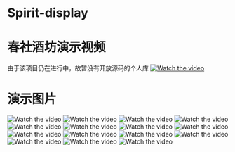 # Spirit-display
# 春社酒坊演示视频
由于该项目仍在进行中，故暂没有开放源码的个人库
[![Watch the video]()](https://github.com/bli23-01/MyMarkdownSrc/blob/main/Spirite/%E6%BC%94%E7%A4%BA%E8%A7%86%E9%A2%91.mp4)
# 演示图片
![Watch the video](https://github.com/bli23-01/MyMarkdownSrc/blob/main/Spirite/1.png)
![Watch the video](https://github.com/bli23-01/MyMarkdownSrc/blob/main/Spirite/2.png)
![Watch the video](https://github.com/bli23-01/MyMarkdownSrc/blob/main/Spirite/3.png)
![Watch the video](https://github.com/bli23-01/MyMarkdownSrc/blob/main/Spirite/4.png)
![Watch the video](https://github.com/bli23-01/MyMarkdownSrc/blob/main/Spirite/5.png)
![Watch the video](https://github.com/bli23-01/MyMarkdownSrc/blob/main/Spirite/6.png)
![Watch the video](https://github.com/bli23-01/MyMarkdownSrc/blob/main/Spirite/7.png)
![Watch the video](https://github.com/bli23-01/MyMarkdownSrc/blob/main/Spirite/8.png)
![Watch the video](https://github.com/bli23-01/MyMarkdownSrc/blob/main/Spirite/9.png)
![Watch the video](https://github.com/bli23-01/MyMarkdownSrc/blob/main/Spirite/10.png)
![Watch the video](https://github.com/bli23-01/MyMarkdownSrc/blob/main/Spirite/11.png)
![Watch the video](https://github.com/bli23-01/MyMarkdownSrc/blob/main/Spirite/12.png)
![Watch the video](https://github.com/bli23-01/MyMarkdownSrc/blob/main/Spirite/13.png)
![Watch the video](https://github.com/bli23-01/MyMarkdownSrc/blob/main/Spirite/14.png)
![Watch the video](https://github.com/bli23-01/MyMarkdownSrc/blob/main/Spirite/15.png)

